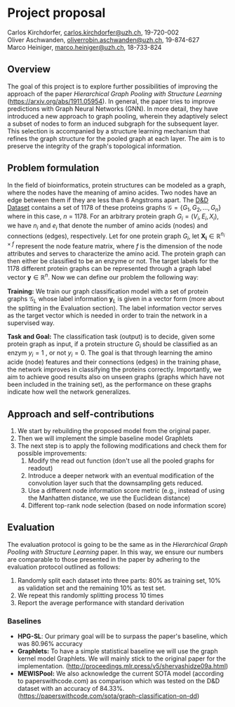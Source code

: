 # Project proposal
Carlos Kirchdorfer, carlos.kirchdorfer@uzh.ch, 19-720-002 \
Oliver Aschwanden, oliverrobin.aschwanden@uzh.ch, 19-874-627 \
Marco Heiniger, marco.heiniger@uzh.ch, 18-733-824

## Overview
The goal of this project is to explore further possibilities of improving the approach of the paper _Hierarchical Graph Pooling with Structure Learning_ (https://arxiv.org/abs/1911.05954). In general, the paper tries to improve predictions with Graph Neural Networks (GNN). In more detail, they have introduced a new approach to graph pooling, wherein they adaptively select a subset of nodes to form an induced subgraph for the subsequent layer. This selection is accompanied by a structure learning mechanism that refines the graph structure for the pooled graph at each layer. The aim is to preserve the integrity of the graph's topological information.


## Problem formulation
In the field of bioinformatics, protein structures can be modeled as a graph, where the nodes have the meaning of amino acides. Two nodes have an edge between them if they are less than 6 Angstroms apart. The [D&D Dataset](https://pubmed.ncbi.nlm.nih.gov/12850146/) contains a set of 1178 of these proteins graphs $\mathcal{G} = \{G_1, G_2, \dots, G_n\}$ where in this case, $n$ = 1178. For an arbitrary protein graph $G_i = (V_i, E_i, X_i)$, we have $n_i$ and $e_i$ that denote the number of amino acids (nodes) and connections (edges), respectively. Let for one protein graph $G_i$, let $\mathbf{X_i} \in \mathbb{R}^{n_i \times f}$ represent the node feature matrix, where $f$ is the dimension of the node attributes and serves to characterize the amino acid. The protein graph can then either be classified to be an enzyme or not. The target labels for the 1178 different protein graphs can be represented through a graph label vector $\mathbf{y} \in \mathbb{R}^{n}$. Now we can define our problem the following way:

**Training:** We train our graph classification model with a set of protein graphs $\mathcal{G}_L$ whose label information $\mathbf{y}_L$ is given in a vector form (more about the splitting in the Evaluation section). The label information vector serves as the target vector which is needed in order to train the network in a supervised way.

**Task and Goal:** The classification task (output) is to decide, given some protein graph as input, if a protein structure $G_i$ should be classified as an enzym $y_{i} = 1$ , or not $y_{i} = 0$. The goal is that through learning the amino acide (node) features and their connections (edges) in the training phase, the network improves in classifying the proteins correctly. Importantly, we aim to achieve good results also on unseen graphs (graphs which have not been included in the training set), as the performance on these graphs indicate how well the network generalizes.

## Approach and self-contributions
1. We start by rebuilding the proposed model from the original paper. 
2. Then we will implement the simple baseline model Graphlets 
3. The next step is to apply the following modifications and check them for possible improvements:
    1. Modify the read out function (don't use all the pooled graphs for readout)
    2. Introduce a deeper network with an eventual modification of the convolution layer such that the downsampling gets reduced.
    3. Use a different node information score metric (e.g., instead of using the Manhatten distance, we use the Euclidean distance)
    4. Different top-rank node selection (based on node information score)

## Evaluation
The evaluation protocol is going to be the same as in the _Hierarchical Graph Pooling with Structure Learning_ paper. In this way, we ensure our numbers are comparable to those presented in the paper by adhering to the evaluation protocol outlined as follows:
1. Randomly split each dataset into three parts: 80% as training set, 10% as validation set and the remaining 10% as test set. 
2. We repeat this randomly splitting process 10 times
3. Report the average performance with standard derivation

### Baselines
- **HPG-SL**:
Our primary goal will be to surpass the paper's baseline, which was 80.96% accuracy
- **Graphlets:**
To have a simple statistical baseline we will use the graph kernel model Graphlets. We will mainly stick to the original paper for the implementation. (http://proceedings.mlr.press/v5/shervashidze09a.html)
- **MEWISPool:** 
We also acknowledge the current SOTA model (according to paperswithcode.com) as comparison which was tested on the D&D dataset with an accuracy of 84.33%.(https://paperswithcode.com/sota/graph-classification-on-dd) 


